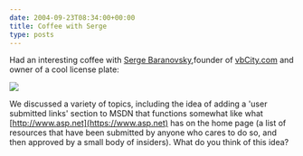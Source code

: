 ```yaml
---
date: 2004-09-23T08:34:00+00:00
title: Coffee with Serge
type: posts
---
```

Had an interesting coffee with [Serge Baranovsky](https://blogs.vbcity.com/sergeb),founder of [vbCity.com](https://www.vbCity.com) and owner of a cool license plate:

![](https://www.duncanmackenzie.net/images/T40409221630031.jpg)

We discussed a variety of topics, including the idea of adding a 'user submitted links' section to MSDN that functions somewhat like what [http://www.asp.net](https://www.asp.net) has on the home page (a list of resources that have been submitted by anyone who cares to do so, and then approved by a small body of insiders). What do you think of this idea?
